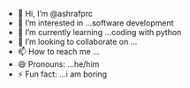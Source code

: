 - 👋 Hi, I’m @ashrafprc
- 👀 I’m interested in ...software development
- 🌱 I’m currently learning ...coding with python
- 💞️ I’m looking to collaborate on ...
- 📫 How to reach me ...
- 😄 Pronouns: ...he/him
- ⚡ Fun fact: ...i am boring

<!---
ashrafprc/ashrafprc is a ✨ special ✨ repository because its `README.md` (this file) appears on your GitHub profile.
You can click the Preview link to take a look at your changes.
--->
